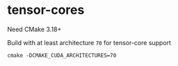 # tensor-cores

Need CMake 3.18+

Build with at least architecture `70` for tensor-core support
```
cmake -DCMAKE_CUDA_ARCHITECTURES=70
```
